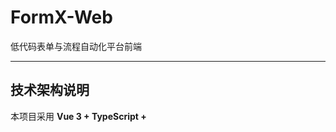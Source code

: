 # FormX-Web
低代码表单与流程自动化平台前端

---

## 技术架构说明

本项目采用 **Vue 3 + TypeScript + <script setup> 组合式 API** 的现代开发范式，结合企业级 UI 组件库（如 Element Plus/Ant Design Vue）、Pinia 状态管理、Vite 构建工具等，打造高效、可维护、类型安全的前端架构。

### 主要特性
- 使用 `<script setup lang="ts">` 语法糖，代码更简洁，类型推断更强
- 逻辑聚合，易于维护和复用
- 结合 Pinia、Vue Router、现代 UI 组件库，适合中大型企业级项目
- 支持响应式主题、国际化、全局配置等现代需求

---

## Vue 前端技术选型清单

### 1. 框架与基础库
- **Vue 3.x**  
  现代化、响应式、组合式 API，性能更优。

### 2. UI 组件库
- **Element Plus**  
  Vue 3 适配的企业级 UI 组件库，丰富的表单、弹窗、布局等组件。
- （可选）Ant Design Vue、Naive UI

### 3. 拖拽与可视化
- **Vue Draggable**（基于 Sortable.js）  
  实现拖拽排序、拖拽布局。
- **vuedraggable**  
  适合表单设计器的拖拽组件。
- **Vue Flow / vue-flow**  
  流程图、节点连接可视化（如 BPMN 流程设计）。

### 4. 状态管理
- **Pinia**  
  Vue 3 官方推荐的状态管理库，轻量、易用。
- （可选）Vuex（老项目）

### 5. 路由管理
- **Vue Router**  
  官方路由解决方案，支持动态路由、嵌套路由。

### 6. 表单处理
- **vee-validate**  
  表单校验库，支持复杂校验规则。
- **@vueuse/core**  
  实用的组合式 API 工具库，提升开发效率。

### 7. 网络请求
- **Axios**  
  主流 HTTP 请求库，易于与后端对接。

### 8. 可视化与图表
- **ECharts**（通过 vue-echarts）  
  数据可视化，支持丰富的图表类型。

### 9. 工程化与开发工具
- **Vite**  
  新一代前端构建工具，极快的热更新和打包速度。
- **TypeScript**（推荐）  
  增强代码可维护性和类型安全。
- **ESLint + Prettier**  
  代码规范与自动格式化。

### 10. 其他辅助
- **Sass/Less**  
  CSS 预处理器，便于样式管理。
- **dayjs/moment**  
  日期处理库。

---

## 推荐项目结构

```
src/
  components/      // 通用组件
  views/           // 页面视图
  store/           // 状态管理
  router/          // 路由配置
  api/             // 接口请求
  utils/           // 工具函数
  assets/          // 静态资源
  styles/          // 全局样式
  form-designer/   // 表单设计器相关
  flow-designer/   // 流程设计器相关
```
